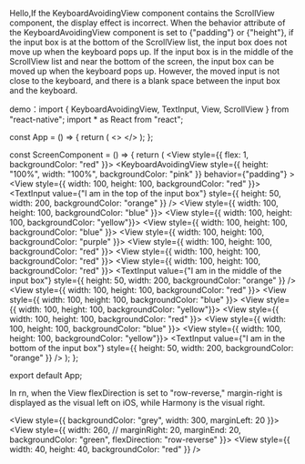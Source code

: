 Hello,If the KeyboardAvoidingView component contains the ScrollView component, the display effect is incorrect.
When the behavior attribute of the KeyboardAvoidingView component is set to {"padding"} or {"height"}, 
if the input box is at the bottom of the ScrollView list, the input box does not move up when the keyboard pops up.
If the input box is in the middle of the ScrollView list and near the bottom of the screen, 
the input box can be moved up when the keyboard pops up. However, the moved input is not close to the keyboard, and there is a blank space between the input box and the keyboard.

demo：import {
  KeyboardAvoidingView,
  TextInput,
  View,
  ScrollView
} from "react-native";
import * as React from "react";

const App = () => {
  return (
    <>
      <ScreenComponent />
    </>
  );
};

const ScreenComponent = () => {
  return (
    <View style={{ flex: 1, backgroundColor: "red" }}>
      <KeyboardAvoidingView 
        style={{ height: "100%", width: "100%", backgroundColor: "pink" }}
        behavior={"padding"}
      >
        <ScrollView style={{}} indicatorStyle = 'black'>
          <View style={{ width: 100, height: 100, backgroundColor: "red" }}></View>
          <TextInput
            value={"I am in the top of the input box"}
            style={{ height: 50, width: 200, backgroundColor: "orange" }}
          />
          <View style={{ width: 100, height: 100, backgroundColor: "blue" }}></View>
          <View style={{ width: 100, height: 100, backgroundColor: "yellow"}}></View>
          <View style={{ width: 100, height: 100, backgroundColor: "blue" }}></View>
          <View style={{ width: 100, height: 100, backgroundColor: "purple" }}></View>
          <View style={{ width: 100, height: 100, backgroundColor: "red" }}></View>
          <View style={{ width: 100, height: 100, backgroundColor: "red" }}></View>
          <View style={{ width: 100, height: 100, backgroundColor: "red" }}></View>
          <TextInput
            value={"I am in the middle of the input box"}
            style={{ height: 50, width: 200, backgroundColor: "orange" }}
          />
          <View style={{ width: 100, height: 100, backgroundColor: "red" }}></View>
          <View style={{ width: 100, height: 100, backgroundColor: "blue" }}></View>
          <View style={{ width: 100, height: 100, backgroundColor: "yellow"}}></View>
          <View style={{ width: 100, height: 100, backgroundColor: "red" }}></View>
          <View style={{ width: 100, height: 100, backgroundColor: "blue" }}></View>
          <View style={{ width: 100, height: 100, backgroundColor: "yellow"}}></View>
          <TextInput
            value={"I am in the bottom of the input box"}
            style={{ height: 50, width: 200, backgroundColor: "orange" }}
          />
        </ScrollView>
      </KeyboardAvoidingView>
    </View>
  );
};

export default App;


In rn, when the View flexDirection is set to "row-reverse," margin-right is displayed as the visual left on iOS, while Harmony is the visual right.

<View style={{ backgroundColor: "grey", width: 300, marginLeft: 20 }}>
<View
style={{
width: 260,
// marginRight: 20,
marginEnd: 20,
backgroundColor: "green",
flexDirection: "row-reverse"
}}>
<View
style={{
width: 40,
height: 40,
backgroundColor: "red"
}}
/>
</View>
</View>
